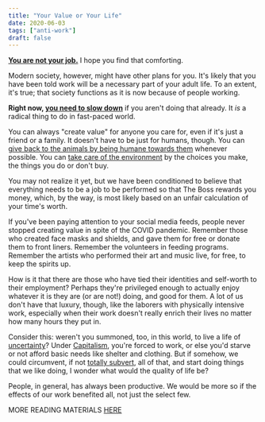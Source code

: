 ```yaml
---
title: "Your Value or Your Life"
date: 2020-06-03
tags: ["anti-work"]
draft: false
---
```


**[You are not your job.](/anti-work)** I hope you find that comforting.

Modern society, however, might have other plans for you. It's likely
that you have been told work will be a necessary part of your adult
life. To an extent, it's true; that society functions as it is now
because of people working.

**Right now, [you need to slow down](/slow-productivity)** if you aren't
doing that already. It *is* a radical thing to do in fast-paced world.

You can always "create value" for anyone you care for, even if it's just
a friend or a family. It doesn't have to be just for humans, though. You can
[give back to the animals by being humane towards them](/animal-liberation)
whenever possible.
You can [take care of the environment](/eco-anarchism) by the choices you make, the things you do
or don't buy.

You may not realize it yet, but we have been conditioned to believe that
everything needs to be a job to be performed so that The Boss rewards
you money, which, by the way, is most likely based on an unfair
calculation of your time's worth.

If you've been paying attention to your social media feeds, people never
stopped creating value in spite of the COVID pandemic. Remember those
who created face masks and shields, and gave them for free or donate
them to front liners. Remember the volunteers in feeding programs.
Remember the artists who performed their art and music live, for free,
to keep the spirits up.

How is it that there are those who have tied their identities and
self-worth to their employment? Perhaps they're privileged enough to
actually enjoy whatever it is they are (or are not!) doing, and good for
them. A lot of us don't have that luxury, though, like the laborers with
physically intensive work, especially when their work doesn't really
enrich their lives no matter how many hours they put in.

Consider this: weren't you summoned, too, in this world, to live a life
of [uncertainty](/chaos)? Under [Capitalism](/capitalism),
you're forced to work, or else you'd
starve or not afford basic needs like shelter and clothing. But if
somehow, we could circumvent, if not [totally subvert](/revolution),
all of that, and
start doing things that we like doing, I wonder what would the quality
of life be?

People, in general, has always been productive. We would be more so if
the effects of our work benefited all, not just the select few.

MORE READING MATERIALS [HERE](https://abolishwork.com/recommended/) 
